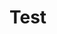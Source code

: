 <!DOCTYPE html>
<html lang="en">
<head>
    <meta charset="UTF-8">
    <meta name="viewport" content="width=device-width, initial-scale=1.0">
    <title>Aleksandar's Work</title>
</head>
<body>
    <h1>Test</h1>
</body>
</html>